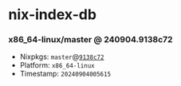 # nix-index-db
### x86_64-linux/master @ 240904.9138c72
- Nixpkgs: `master`@[`9138c72`](https://github.com/NixOS/nixpkgs/commit/9138c72cffb1c01096267373d4d0e0c04c97994e)
- Platform: `x86_64-linux`
- Timestamp: `20240904005615`
